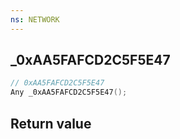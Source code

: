 ```yaml
---
ns: NETWORK
---
```

## _0xAA5FAFCD2C5F5E47

```c
// 0xAA5FAFCD2C5F5E47
Any _0xAA5FAFCD2C5F5E47();
```


## Return value
